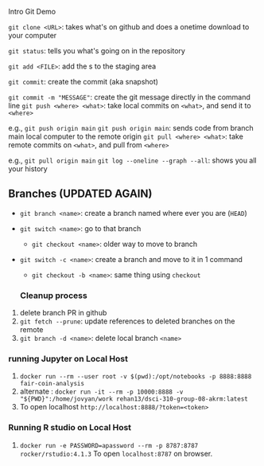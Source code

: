 Intro Git Demo

`git clone <URL>`: takes what's on github and does a onetime download to your computer

`git status`: tells you what's going on in the repository

`git add <FILE>`: add the s to the staging area

`git commit`: create the commit (aka snapshot)

`git commit -m "MESSAGE"`: create the git message directly in the command line
`git push <where> <what>`: take local commits on `<what>`, and send it to `<where>`

e.g., `git push origin main`
`git push origin main`: sends code from branch main local computer to the remote origin
`git pull <where> <what>`: take remote commits on `<what>`, and pull from `<where>`

e.g., `git pull origin main`
`git log --oneline --graph --all`: shows you all your history

## Branches (UPDATED AGAIN)

- `git branch <name>`: create a branch named <branch> where ever you are (`HEAD`)
- `git switch <name>`: go to that branch
  - `git checkout <name>`: older way to move to branch
- `git switch -c <name>`: create a branch and move to it in 1 command
  - `git checkout -b <name>`: same thing using `checkout`

  ### Cleanup process

1. delete branch PR in github
2. `git fetch --prune`: update references to deleted branches on the remote
3. `git branch -d <name>`: delete local branch `<name>`


### running Jupyter on Local Host
1. `docker run --rm --user root -v $(pwd):/opt/notebooks -p 8888:8888 fair-coin-analysis`
2.  alternate : `docker run -it --rm -p 10000:8888 -v "${PWD}":/home/jovyan/work rehan13/dsci-310-group-08-akrm:latest`
3. To open localhost `http://localhost:8888/?token=<token>`

### Running  R studio on Local Host
1. `docker run -e PASSWORD=apassword --rm -p 8787:8787 rocker/rstudio:4.1.3`
To open `localhost:8787` on browser.
